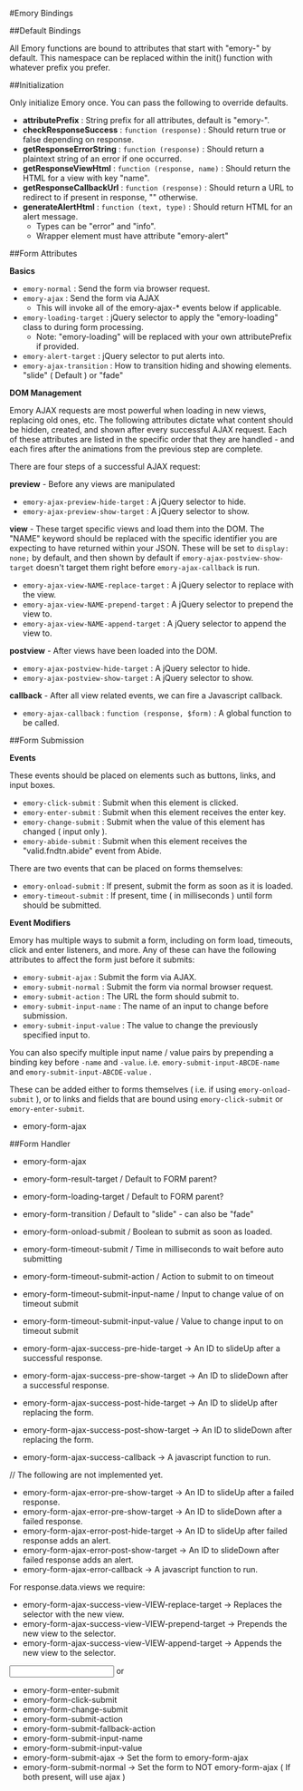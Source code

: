 #Emory Bindings

##Default Bindings

All Emory functions are bound to attributes that start with "emory-" by default.
This namespace can be replaced within the init() function with whatever prefix 
you prefer.

##Initialization

Only initialize Emory once.  You can pass the following to override defaults.

- **attributePrefix** : String prefix for all attributes, default is "emory-".
- **checkResponseSuccess** : `function (response)` : Should return true or false depending on response.
- **getResponseErrorString** : `function (response)` : Should return a plaintext string of an error if one occurred.
- **getResponseViewHtml** : `function (response, name)` : Should return the HTML for a view with key "name".
- **getResponseCallbackUrl** : `function (response)` : Should return a URL to redirect to if present in response, "" otherwise.
- **generateAlertHtml** : `function (text, type)` : Should return HTML for an alert message.
	- Types can be "error" and "info".  
	- Wrapper element must have attribute "emory-alert"

##Form Attributes

**Basics**

- `emory-normal` : Send the form via browser request.
- `emory-ajax` : Send the form via AJAX
	- This will invoke all of the emory-ajax-* events below if applicable.
- `emory-loading-target` : jQuery selector to apply the "emory-loading" class to during form processing.
	- Note: "emory-loading" will be replaced with your own attributePrefix if provided.
- `emory-alert-target` : jQuery selector to put alerts into.
- `emory-ajax-transition` : How to transition hiding and showing elements.  "slide" ( Default ) or "fade"

**DOM Management**

Emory AJAX requests are most powerful when loading in new views, replacing old ones, etc.
The following attributes dictate what content should be hidden, created, and shown 
after every successful AJAX request.  Each of these attributes are listed in the 
specific order that they are handled - and each fires after the animations from 
the previous step are complete.

There are four steps of a successful AJAX request:

**preview** - Before any views are manipulated

- `emory-ajax-preview-hide-target` : A jQuery selector to hide.
- `emory-ajax-preview-show-target` : A jQuery selector to show.

**view** - These target specific views and load them into the DOM. The "NAME" 
keyword should be replaced with the specific identifier you are expecting to 
have returned within your JSON.  These will be set to `display: none;` by 
default, and then shown by default if `emory-ajax-postview-show-target` doesn't 
target them right before `emory-ajax-callback` is run.

- `emory-ajax-view-NAME-replace-target` : A jQuery selector to replace with the view.
- `emory-ajax-view-NAME-prepend-target` : A jQuery selector to prepend the view to.
- `emory-ajax-view-NAME-append-target` : A jQuery selector to append the view to.

**postview** - After views have been loaded into the DOM.

- `emory-ajax-postview-hide-target` : A jQuery selector to hide.
- `emory-ajax-postview-show-target` : A jQuery selector to show.

**callback** - After all view related events, we can fire a Javascript callback.

- `emory-ajax-callback` : `function (response, $form)` : A global function to be called.

##Form Submission

**Events**

These events should be placed on elements such as buttons, links, and input boxes.

- `emory-click-submit` : Submit when this element is clicked.
- `emory-enter-submit` : Submit when this element receives the enter key.
- `emory-change-submit` : Submit when the value of this element has changed ( input only ).
- `emory-abide-submit` : Submit when this element receives the "valid.fndtn.abide" event from Abide.

There are two events that can be placed on forms themselves:

- `emory-onload-submit` : If present, submit the form as soon as it is loaded.
- `emory-timeout-submit` : If present, time ( in milliseconds ) until form should be submitted.


**Event Modifiers**

Emory has multiple ways to submit a form, including on form load, timeouts, 
click and enter listeners, and more.  Any of these can have the following attributes 
to affect the form just before it submits:

- `emory-submit-ajax` : Submit the form via AJAX.
- `emory-submit-normal` : Submit the form via normal browser request.
- `emory-submit-action` : The URL the form should submit to.
- `emory-submit-input-name` : The name of an input to change before submission.
- `emory-submit-input-value` : The value to change the previously specified input to.

You can also specify multiple input name / value pairs by prepending a binding 
key before `-name` and `-value`.  i.e. `emory-submit-input-ABCDE-name` and 
`emory-submit-input-ABCDE-value` .

These can be added either to forms themselves ( i.e. if using 
`emory-onload-submit` ), or to links and fields that are bound using 
`emory-click-submit` or `emory-enter-submit`.







- emory-form-ajax


##Form Handler

__<form>__
- emory-form-ajax
- emory-form-result-target / Default to FORM parent?
- emory-form-loading-target / Default to FORM parent?
- emory-form-transition / Default to "slide" - can also be "fade"

- emory-form-onload-submit / Boolean to submit as soon as loaded.
- emory-form-timeout-submit / Time in milliseconds to wait before auto submitting
- emory-form-timeout-submit-action / Action to submit to on timeout
- emory-form-timeout-submit-input-name / Input to change value of on timeout submit
- emory-form-timeout-submit-input-value / Value to change input to on timeout submit

- emory-form-ajax-success-pre-hide-target -> An ID to slideUp after a successful response.
- emory-form-ajax-success-pre-show-target -> An ID to slideDown after a successful response.
- emory-form-ajax-success-post-hide-target -> An ID to slideUp after replacing the form.
- emory-form-ajax-success-post-show-target -> An ID to slideDown after replacing the form.
- emory-form-ajax-success-callback -> A javascript function to run.

// The following are not implemented yet.
- emory-form-ajax-error-pre-show-target -> An ID to slideUp after a failed response.
- emory-form-ajax-error-pre-show-target -> An ID to slideDown after a failed response.
- emory-form-ajax-error-post-hide-target -> An ID to slideUp after failed response adds an alert.
- emory-form-ajax-error-post-show-target -> An ID to slideDown after failed response adds an alert.
- emory-form-ajax-error-callback -> A javascript function to run.

For response.data.views we require:

- emory-form-ajax-success-view-VIEW-replace-target -> Replaces the selector with the new view.
- emory-form-ajax-success-view-VIEW-prepend-target -> Prepends the new view to the selector.
- emory-form-ajax-success-view-VIEW-append-target -> Appends the new view to the selector.

__<input>__ or __<a>__
- emory-form-enter-submit
- emory-form-click-submit
- emory-form-change-submit
- emory-form-submit-action
- emory-form-submit-fallback-action
- emory-form-submit-input-name
- emory-form-submit-input-value
- emory-form-submit-ajax -> Set the form to emory-form-ajax
- emory-form-submit-normal -> Set the form to NOT emory-form-ajax ( If both present, will use ajax )


